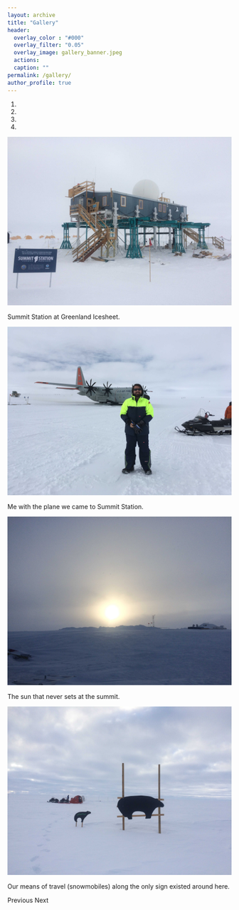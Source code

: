 ```yaml
---
layout: archive
title: "Gallery"
header:
  overlay_color : "#000"
  overlay_filter: "0.05"
  overlay_image: gallery_banner.jpeg
  actions:
  caption: ""
permalink: /gallery/
author_profile: true
---
```




<div id="carouselExampleCaptions" class="carousel slide" data-ride="carousel"
  style="margin-top: 10px; margin-bottom: 10px;">
  <ol class="carousel-indicators">
    <li data-target="#carouselExampleCaptions" data-slide-to="0" class="active"></li>
    <li data-target="#carouselExampleCaptions" data-slide-to="1"></li>
    <li data-target="#carouselExampleCaptions" data-slide-to="2"></li>
    <li data-target="#carouselExampleCaptions" data-slide-to="3"></li>
  </ol>
  <div class="carousel-inner">
    <div class="carousel-item active">
      <img src="/images/greenland/Summit_Station.jpeg" class="d-block w-100" alt="...">
      <div class="carousel-caption d-none d-md-block">
        <p>Summit Station at Greenland Icesheet.</p>
      </div>
    </div>
    <div class="carousel-item">
      <img src="/images/greenland/plane.jpeg" class="d-block w-100" alt="...">
      <div class="carousel-caption d-none d-md-block">
        <p>Me with the plane we came to Summit Station.</p>
      </div>
    </div>
    <div class="carousel-item">
      <img src="/images/greenland/sun.jpeg" class="d-block w-100" alt="...">
      <div class="carousel-caption d-none d-md-block">
        <p>The sun that never sets at the summit.</p>
      </div>
    </div>
    <div class="carousel-item">
      <img src="/images/greenland/deploy1.jpeg" class="d-block w-100" alt="...">
      <div class="carousel-caption d-none d-md-block">
        <p>Our means of travel (snowmobiles) along the only sign existed around here.</p>
      </div>
    </div>
  </div>
  <a class="carousel-control-prev" data-target="#carouselExampleCaptions" role="button" data-slide="prev">
    <span class="carousel-control-prev-icon" aria-hidden="true"></span>
    <span class="sr-only">Previous</span>
  </a>
  <a class="carousel-control-next" data-target="#carouselExampleCaptions" role="button" data-slide="next">
    <span class="carousel-control-next-icon" aria-hidden="true"></span>
    <span class="sr-only">Next</span>
  </a>
</div>
